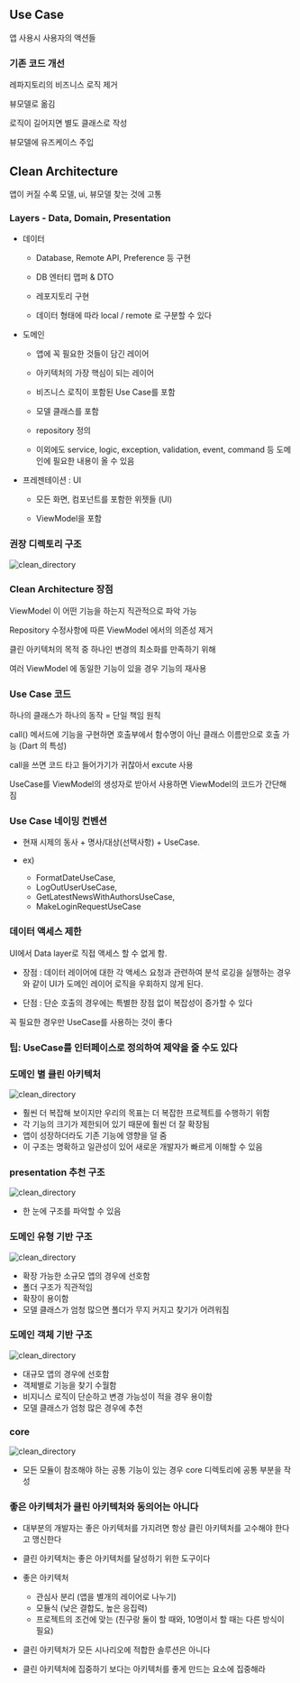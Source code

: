 ## Use Case

앱 사용시 사용자의 액션들

### 기존 코드 개선

레파지토리의 비즈니스 로직 제거

뷰모델로 옮김

로직이 길어지면 별도 클래스로 작성

뷰모델에 유즈케이스 주입

## Clean Architecture

앱이 커질 수록 모델, ui, 뷰모델 찾는 것에 고통

### Layers - Data, Domain, Presentation

- 데이터

    - Database, Remote API, Preference 등 구현

    - DB 엔터티 맵퍼 & DTO

    - 레포지토리 구현

    - 데이터 형태에 따라 local / remote 로 구분할 수 있다

- 도메인

    - 앱에 꼭 필요한 것들이 담긴 레이어

    - 아키텍처의 가장 핵심이 되는 레이어

    - 비즈니스 로직이 포함된 Use Case를 포함

    - 모델 클래스를 포함

    - repository 정의

    - 이외에도 service, logic, exception, validation, event, command 등 도메인에 필요한 내용이 올 수 있음

- 프레젠테이션 : UI

    - 모든 화면, 컴포넌트를 포함한 위젯들 (UI)

    - ViewModel을 포함

### 권장 디렉토리 구조

<img src="../assets/images/0417/clean_directory.png" alt="clean_directory">

### Clean Architecture 장점

ViewModel 이 어떤 기능을 하는지 직관적으로 파악 가능

Repository 수정사항에 따른 ViewModel 에서의 의존성 제거

클린 아키텍처의 목적 중 하나인 변경의 최소화를 만족하기 위해

여러 ViewModel 에 동일한 기능이 있을 경우 기능의 재사용

### Use Case 코드

하나의 클래스가 하나의 동작 = 단일 책임 원칙

call() 메서드에 기능을 구현하면 호출부에서 함수명이 아닌 클래스 이름만으로 호출 가능 (Dart 의 특성)

call을 쓰면 코드 타고 들어가기가 귀찮아서 excute 사용

UseCase를 ViewModel의 생성자로 받아서 사용하면 ViewModel의 코드가 간단해짐

### Use Case 네이밍 컨벤션

- 현재 시제의 동사 + 명사/대상(선택사항) + UseCase.

- ex)
    - FormatDateUseCase,
    - LogOutUserUseCase,
    - GetLatestNewsWithAuthorsUseCase,
    - MakeLoginRequestUseCase

### 데이터 액세스 제한

UI에서 Data layer로 직접 액세스 할 수 없게 함.

- 장점 : 데이터 레이어에 대한 각 액세스 요청과 관련하여 분석 로깅을 실행하는 경우와 같이 UI가 도메인 레이어 로직을 우회하지 않게 된다.

- 단점 : 단순 호출의 경우에는 특별한 장점 없이 복잡성이 증가할 수 있다

꼭 필요한 경우만 UseCase를 사용하는 것이 좋다

### 팁: UseCase를 인터페이스로 정의하여 제약을 줄 수도 있다

### 도메인 별 클린 아키텍처

<img src="../assets/images/0417/clean_directory.png" alt="clean_directory">

- 훨씬 더 복잡해 보이지만 우리의 목표는 더 복잡한 프로젝트를 수행하기 위함
- 각 기능의 크기가 제한되어 있기 때문에 훨씬 더 잘 확장됨
- 앱이 성장하더라도 기존 기능에 영향을 덜 줌
- 이 구조는 명확하고 일관성이 있어 새로운 개발자가 빠르게 이해할 수 있음

### presentation 추천 구조

<img src="../assets/images/0417/presentation_recomend.png" alt="clean_directory">

- 한 눈에 구조를 파악할 수 있음

### 도메인 유형 기반 구조

<img src="../assets/images/0417/domain_base.png" alt="clean_directory">

- 확장 가능한 소규모 앱의 경우에 선호함
- 폴더 구조가 직관적임
- 확장이 용이함
- 모델 클래스가 엄청 많으면 폴더가 무지 커지고 찾기가 어려워짐

### 도메인 객체 기반 구조

<img src="../assets/images/0417/domain_base.png" alt="clean_directory">

- 대규모 앱의 경우에 선호함
- 객체별로 기능을 찾기 수월함
- 비지니스 로직이 단순하고 변경 가능성이 적을 경우 용이함
- 모델 클래스가 엄청 많은 경우에 추천

### core

<img src="../assets/images/0417/core.png" alt="clean_directory">

- 모든 모듈이 참조해야 하는 공통 기능이 있는 경우 core 디렉토리에 공통 부분을 작성

### 좋은 아키텍처가 클린 아키텍처와 동의어는 아니다

- 대부분의 개발자는 좋은 아키텍처를 가지려면 항상 클린 아키텍처를 고수해야 한다고 맹신한다
- 클린 아키텍처는 좋은 아키텍처를 달성하기 위한 도구이다
- 좋은 아키텍처
    - 관심사 분리 (앱을 별개의 레이어로 나누기)
    - 모듈식 (낮은 결합도, 높은 응집력)
    - 프로젝트의 조건에 맞는 (친구랑 둘이 할 때와, 10명이서 할 때는 다른 방식이 필요)

- 클린 아키텍처가 모든 시나리오에 적합한 솔루션은 아니다
- 클린 아키텍처에 집중하기 보다는 아키텍처를 좋게 만드는 요소에 집중해라
